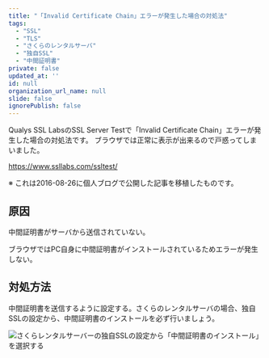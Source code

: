 ```yaml
---
title: "「Invalid Certificate Chain」エラーが発生した場合の対処法"
tags:
  - "SSL"
  - "TLS"
  - "さくらのレンタルサーバ"
  - "独自SSL"
  - "中間証明書"
private: false
updated_at: ''
id: null
organization_url_name: null
slide: false
ignorePublish: false
---
```


Qualys SSL LabsのSSL Server Testで「Invalid Certificate Chain」エラーが発生した場合の対処法です。 ブラウザでは正常に表示が出来るので戸惑ってしまいました。

https://www.ssllabs.com/ssltest/

※ これは2016-08-26に個人ブログで公開した記事を移植したものです。

## 原因

中間証明書がサーバから送信されていない。

ブラウザではPC自身に中間証明書がインストールされているためエラーが発生しない。

## 対処方法

中間証明書を送信するように設定する。さくらのレンタルサーバの場合、独自SSLの設定から、中間証明書のインストールを必ず行いましょう。

![さくらレンタルサーバーの独自SSLの設定から「中間証明書のインストール」を選択する](https://qiita-image-store.s3.ap-northeast-1.amazonaws.com/0/684999/1ea12631-bf8f-0d87-fe64-e79cf897de8e.png)
